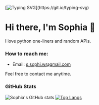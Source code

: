 [![Typing SVG](https://readme-typing-svg.herokuapp.com?font=Fira+Code&size=40&pause=1000&color=CE5C5F&vCenter=true&width=520&height=60&lines=Welcome+to+my+profile!)](https://git.io/typing-svg)
# Hi there, I'm Sophia 👋

I love python one-liners and random APIs.

### How to reach me:
- Email: s.sophi.w@gmail.com

Feel free to contact me anytime.

### GitHub Stats
![Sophia's GitHub stats](https://github-readme-stats-git-masterrstaa-rickstaa.vercel.app/api?username=sswangg&show_icons=true&include_all_commits=true&bg_color=30,e96443,904e95&title_color=fff&text_color=fff)
[![Top Langs](https://github-readme-stats-git-masterrstaa-rickstaa.vercel.app/api/top-langs/?username=sswangg&layout=compact&bg_color=30,e96443,904e95&title_color=fff&text_color=fff)](https://github.com/anuraghazra/github-readme-stats)
